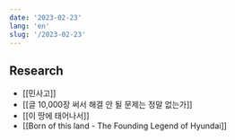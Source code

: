 ```yaml
---
date: '2023-02-23'
lang: 'en'
slug: '/2023-02-23'
---
```


## Research

- [[민사고]]
- [[글 10,000장 써서 해결 안 될 문제는 정말 없는가]]
- [[이 땅에 태어나서]]
- [[Born of this land - The Founding Legend of Hyundai]]
